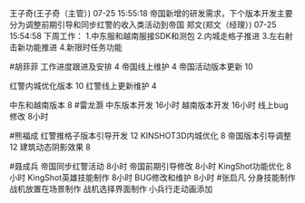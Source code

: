 王子奇(王子奇（主管）) 07-25 15:55:18
帝国新增的研发需求，下个版本开发主要分为调整前期引导和同步红警的收入类活动到帝国
郑文(郑文（经理）) 07-25 15:54:58
下周工作：
1.中东服和越南服接SDK和测包
2.内城走格子推进
3.左右射击新功能推进
4.新限时任务功能

#胡菲菲 
工作进度跟进及安排   4
帝国线上维护   4
帝国活动版本更新 10

红警内城优化版本  10
红警线上更新维护 4

中东和越南版本   8
#雷龙灏 
中东版本开发  16小时
越南版本开发  16小时
线上bug修改   8小时

#熊福成 
红警推格子版本引导开发              12
KINSHOT3D内城优化                     8
帝国版本引导调整                          12
建筑动态阴影效果                         8

#聂成兵 
帝国同步红警活动            8小时
帝国前期引导修改            8小时
KingShot功能优化           8小时
KingShot英雄技能制作       8小时
BUG修改和维护               8小时
#张启凡 
分身技能制作
战机放置在场景制作
战机选择界面制作
小兵行走动画添加
